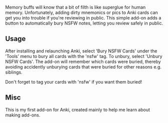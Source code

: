 Memory buffs will know that a bit of filth is like superglue for human memory. Unfortunately, adding dirty mnemonics or pics to Anki cards can get you into trouble if you're reviewing in public. This simple add-on adds a button to automatically bury NSFW notes, letting you review safely in public.

## Usage
After installing and relaunching Anki, select 'Bury NSFW Cards' under the 'Tools' menu to bury all cards with the 'nsfw' tag. To unbury, select 'Unbury NSFW Cards'. The add-on will remember which cards were buried, thereby avoiding accidently unburying cards that were buried for other reasons e.g. siblings.

Don't forget to tag your cards with 'nsfw' if you want them buried!

## Misc
This is my first add-on for Anki, created mainly to help me learn about making add-ons.